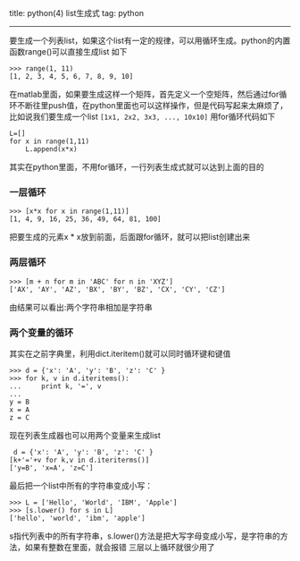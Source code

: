 
title:  python(4) list生成式
tag:  python

---
要生成一个列表list，如果这个list有一定的规律，可以用循环生成。python的内置函数range()可以直接生成list
如下
```
>>> range(1, 11)
[1, 2, 3, 4, 5, 6, 7, 8, 9, 10]
```
<!-- more -->
在matlab里面，如果要生成这样一个矩阵，首先定义一个空矩阵，然后通过for循环不断往里push值，在python里面也可以这样操作，但是代码写起来太麻烦了，比如说我们要生成一个list
`[1x1, 2x2, 3x3, ..., 10x10]`
用for循环代码如下
```
L=[]
for x in range(1,11)
    L.append(x*x)
```
其实在python里面，不用for循环，一行列表生成式就可以达到上面的目的
### 一层循环
```
>>> [x*x for x in range(1,11)]
[1, 4, 9, 16, 25, 36, 49, 64, 81, 100]
```
把要生成的元素x * x放到前面，后面跟for循环，就可以把list创建出来

### 两层循环
```
>>> [m + n for m in 'ABC' for n in 'XYZ']
['AX', 'AY', 'AZ', 'BX', 'BY', 'BZ', 'CX', 'CY', 'CZ']
```
由结果可以看出:两个字符串相加是字符串

### 两个变量的循环
其实在之前字典里，利用dict.iteritem()就可以同时循环键和键值
```
>>> d = {'x': 'A', 'y': 'B', 'z': 'C' }
>>> for k, v in d.iteritems():
...     print k, '=', v
... 
y = B
x = A
z = C
```
现在列表生成器也可以用两个变量来生成list
```
 d = {'x': 'A', 'y': 'B', 'z': 'C' }
[k+'='+v for k,v in d.iteriterms()]
['y=B', 'x=A', 'z=C']
```
 
 最后把一个list中所有的字符串变成小写：
```
>>> L = ['Hello', 'World', 'IBM', 'Apple']
>>> [s.lower() for s in L]
['hello', 'world', 'ibm', 'apple']
```
s指代列表中的所有字符串，s.lower()方法是把大写字母变成小写，是字符串的方法，如果有整数在里面，就会报错
三层以上循环就很少用了




